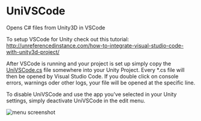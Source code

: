 # UniVSCode
Opens C# files from Unity3D in VSCode

To setup VSCode for Unity check out this tutorial: http://unreferencedinstance.com/how-to-integrate-visual-studio-code-with-unity3d-project/

After VSCode is running and your project is set up simply copy the [UniVSCode.cs](https://github.com/robin7331/UniVSCode/blob/master/UniVSCode.cs) file somewhere into your Unity Project. 
Every *.cs file will then be opened by Visual Studio Code.
If you double click on console errors, warnings oder other logs, your file will be opened at the specific line.

To disable UniVSCode and use the app you've selected in your Unity settings, simply deactivate UniVSCode in the edit menu.

![menu screenshot](https://raw.githubusercontent.com/robin7331/UniVSCode/master/readme/menu.png)
